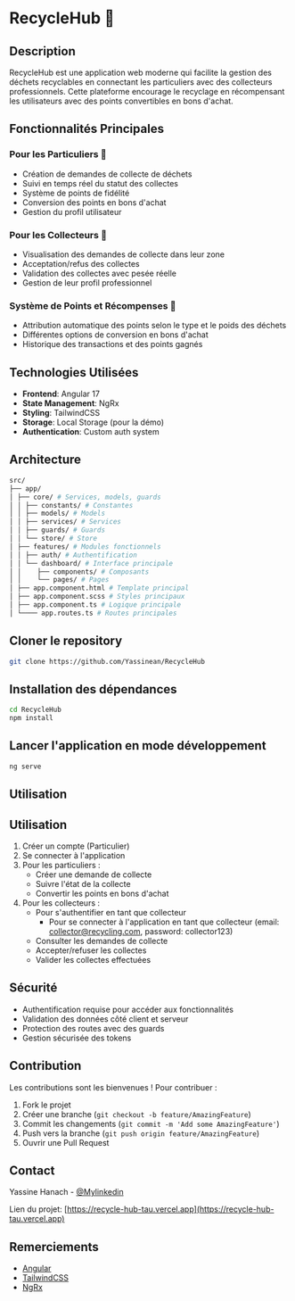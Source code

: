 # RecycleHub 🌱

## Description
RecycleHub est une application web moderne qui facilite la gestion des déchets recyclables en connectant les particuliers avec des collecteurs professionnels. Cette plateforme encourage le recyclage en récompensant les utilisateurs avec des points convertibles en bons d'achat.

## Fonctionnalités Principales

### Pour les Particuliers 👥
- Création de demandes de collecte de déchets
- Suivi en temps réel du statut des collectes
- Système de points de fidélité
- Conversion des points en bons d'achat
- Gestion du profil utilisateur

### Pour les Collecteurs 🚛
- Visualisation des demandes de collecte dans leur zone
- Acceptation/refus des collectes
- Validation des collectes avec pesée réelle
- Gestion de leur profil professionnel

### Système de Points et Récompenses 🎁
- Attribution automatique des points selon le type et le poids des déchets
- Différentes options de conversion en bons d'achat
- Historique des transactions et des points gagnés

## Technologies Utilisées

- **Frontend**: Angular 17
- **State Management**: NgRx
- **Styling**: TailwindCSS
- **Storage**: Local Storage (pour la démo)
- **Authentication**: Custom auth system

## Architecture
```bash
src/
├── app/
│ ├── core/ # Services, models, guards
│ │ ├── constants/ # Constantes
│ │ ├── models/ # Models
│ │ ├── services/ # Services
│ │ ├── guards/ # Guards
│ │ └── store/ # Store
│ ├── features/ # Modules fonctionnels
│ │ ├── auth/ # Authentification
│ │ └── dashboard/ # Interface principale
│ │    ├── components/ # Composants
│ │    └── pages/ # Pages
│ ├── app.component.html # Template principal
│ ├── app.component.scss # Styles principaux
│ ├── app.component.ts # Logique principale
│ └──── app.routes.ts # Routes principales

```

## Cloner le repository

```bash
git clone https://github.com/Yassinean/RecycleHub
```

## Installation des dépendances

```bash
cd RecycleHub
npm install
```

## Lancer l'application en mode développement

```bash
ng serve
```

## Utilisation

## Utilisation

1. Créer un compte (Particulier)
2. Se connecter à l'application
3. Pour les particuliers :
   - Créer une demande de collecte
   - Suivre l'état de la collecte
   - Convertir les points en bons d'achat
4. Pour les collecteurs :
   - Pour s'authentifier en tant que collecteur
        - Pour se connecter à l'application en tant que collecteur (email: collector@recycling.com, password: collector123)
   - Consulter les demandes de collecte
   - Accepter/refuser les collectes
   - Valider les collectes effectuées


## Sécurité

- Authentification requise pour accéder aux fonctionnalités
- Validation des données côté client et serveur
- Protection des routes avec des guards
- Gestion sécurisée des tokens

## Contribution

Les contributions sont les bienvenues ! Pour contribuer :

1. Fork le projet
2. Créer une branche (`git checkout -b feature/AmazingFeature`)
3. Commit les changements (`git commit -m 'Add some AmazingFeature'`)
4. Push vers la branche (`git push origin feature/AmazingFeature`)
5. Ouvrir une Pull Request

## Contact

Yassine Hanach - [@Mylinkedin](https://www.linkedin.com/in/yassine-hanach-2073b222a/)

Lien du projet: [https://recycle-hub-tau.vercel.app](https://recycle-hub-tau.vercel.app)

## Remerciements

- [Angular](https://angular.io/)
- [TailwindCSS](https://tailwindcss.com/)
- [NgRx](https://ngrx.io/)